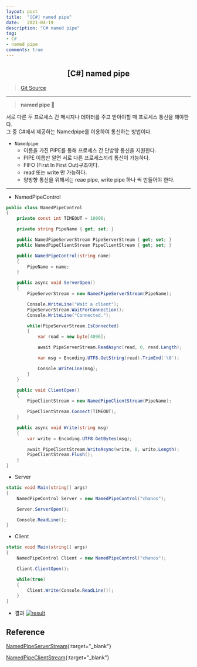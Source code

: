 ```yaml
---
layout: post
title:  "[C#] named pipe"
date:   2021-04-19
description: "C# named pipe"
tag: 
- C#
- named pipe
comments: true
---
```


## <center>[C#] named pipe</center>   

>[Git Source](https://github.com/chanos-dev/blogcode/tree/master/21-0419)

---

> <b> named pipe </b> 🧷

서로 다른 두 프로세스 간 메시지나 데이터를 주고 받아야할 때 프로세스 통신을 해야한다.  
그 중 C#에서 제공하는 Namedpipe를 이용하여 통신하는 방법이다.

- `Namedpipe`
    - 이름을 가진 PIPE를 통해 프로세스 간 단방향 통신을 지원한다.
    - PIPE 이름만 알면 서로 다른 프로세스끼리 통신이 가능하다.
    - FIFO (First In First Out)구조이다.
    - read 또는 write 만 가능하다.
    - 양방향 통신을 위해서는 reae pipe, write pipe 하나 씩 만들어야 한다.

---

- NamedPipeControl
```c#
public class NamedPipeControl
{
    private const int TIMEOUT = 10000;

    private string PipeName { get; set; }

    public NamedPipeServerStream PipeServerStream { get; set; }
    public NamedPipeClientStream PipeClientStream { get; set; }

    public NamedPipeControl(string name)
    {
        PipeName = name;
    }

    public async void ServerOpen()
    {
        PipeServerStream = new NamedPipeServerStream(PipeName);

        Console.WriteLine("Wait a client");
        PipeServerStream.WaitForConnection();
        Console.WriteLine("Connected.");

        while(PipeServerStream.IsConnected)
        {
            var read = new byte[4096]; 

            await PipeServerStream.ReadAsync(read, 0, read.Length);

            var msg = Encoding.UTF8.GetString(read).TrimEnd('\0');

            Console.WriteLine(msg);
        }
    }

    public void ClientOpen()
    {
        PipeClientStream = new NamedPipeClientStream(PipeName);

        PipeClientStream.Connect(TIMEOUT);
    }

    public async void Write(string msg)
    {
        var write = Encoding.UTF8.GetBytes(msg);

        await PipeClientStream.WriteAsync(write, 0, write.Length);
        PipeClientStream.Flush();
    }
}
```

- Server
```c#
static void Main(string[] args)
{
    NamedPipeControl Server = new NamedPipeControl("chanos");

    Server.ServerOpen();

    Console.ReadLine();
}
```

- Client
```c#
static void Main(string[] args)
{
    NamedPipeControl Client = new NamedPipeControl("chanos");

    Client.ClientOpen();

    while(true)
    {
        Client.Write(Console.ReadLine());
    }
}
```

- 결과
<a href="{{ site.url }}/images/posts/2021-04-19/result.png"><img src="{{ site.url }}/images/posts/2021-04-19/result.png" alt="result"></a> 

## Reference

[NamedPipeServerStream](https://docs.microsoft.com/ko-kr/dotnet/api/system.io.pipes.namedpipeserverstream?view=net-5.0){:target="_blank"}

[NamedPipeClientStream](https://docs.microsoft.com/ko-kr/dotnet/api/system.io.pipes.namedpipeclientstream?view=net-5.0){:target="_blank"}